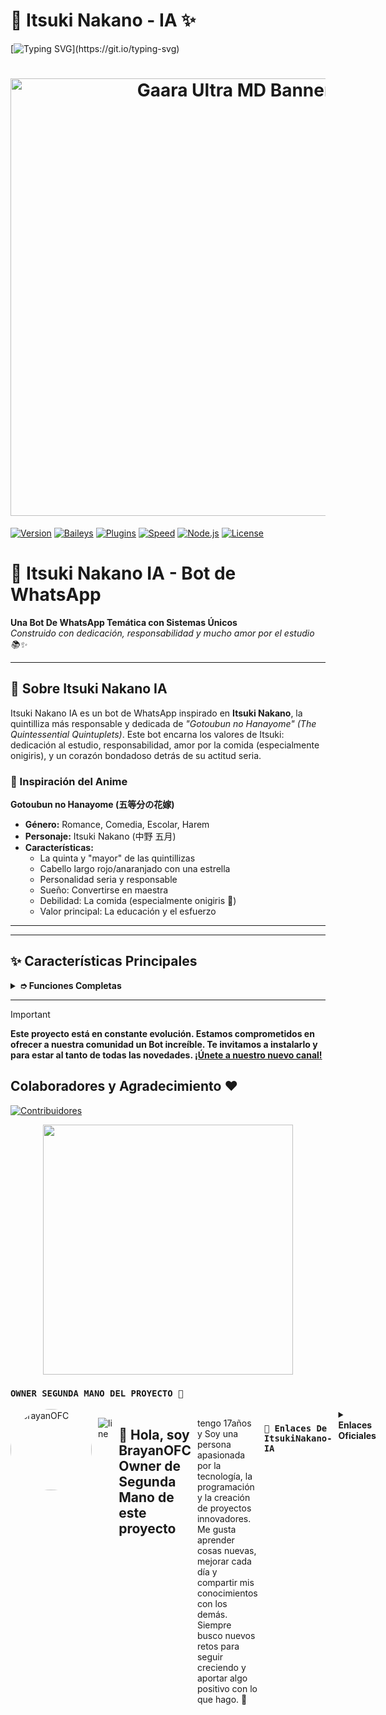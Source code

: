 # 🎀 Itsuki Nakano - IA ✨
[![Typing SVG](https://readme-typing-svg.demolab.com?font=Oswald+Code&pause=1000&color=FF69B4&width=435&lines=Bienvenido+al+Repositorio+Oficial;Itsuki+Nakano-IA;Un+Bot+IA+versión+3.4.0-beta;Creado+por+LeoXzzsy;)](https://git.io/typing-svg)

<!-- Banner -->
<h1 align="center">
  <img src="https://files.catbox.moe/15voeu.jpg" width="700" alt="Gaara Ultra MD Banner"/>
</h1>

[![Version](https://img.shields.io/badge/Version-3.4.0-pink.svg)]()
[![Baileys](https://img.shields.io/badge/Baileys-Multi--Device-blue.svg)]()
[![Plugins](https://img.shields.io/badge/Plugins-1000+-success.svg)]()
[![Speed](https://img.shields.io/badge/Speed-⚡Ultra--Fast-yellow.svg)]()
[![Node.js](https://img.shields.io/badge/Node.js-18+-green.svg)]()
[![License](https://img.shields.io/badge/License-MIT-orange.svg)]()

# 🍙 Itsuki Nakano IA - Bot de WhatsApp

**Una Bot De WhatsApp Temática con Sistemas Únicos**  
*Construido con dedicación, responsabilidad y mucho amor por el estudio 📚✨*

---

## 📖 Sobre Itsuki Nakano IA

Itsuki Nakano IA es un bot de WhatsApp inspirado en **Itsuki Nakano**, la quintilliza más responsable y dedicada de *"Gotoubun no Hanayome" (The Quintessential Quintuplets)*. Este bot encarna los valores de Itsuki: dedicación al estudio, responsabilidad, amor por la comida (especialmente onigiris), y un corazón bondadoso detrás de su actitud seria.

### 🌸 Inspiración del Anime

**Gotoubun no Hanayome (五等分の花嫁)**
- **Género:** Romance, Comedia, Escolar, Harem
- **Personaje:** Itsuki Nakano (中野 五月)
- **Características:** 
  - La quinta y "mayor" de las quintillizas
  - Cabello largo rojo/anaranjado con una estrella 
  - Personalidad seria y responsable
  - Sueño: Convertirse en maestra
  - Debilidad: La comida (especialmente onigiris 🍙)
  - Valor principal: La educación y el esfuerzo

---
---

## ✨ Características Principales

<details>
<summary><b> ➮ Funciones Completas</b></summary>

> Bot temático de Itsuki Nakano en desarrollo. Si presenta alguna falla, reportar al creador para una solución óptima.

- [x] **Sistema de Economía Completo (NK-Economy)**
  - Trabajo con temática de Itsuki (`.work`)
  - Balance y banco (`.balance`, `.deposit`)
  - Transferencias (`.pay`)
  - Sistema de crímenes (`.crimen`)
  
- [x] **Sistema Gacha de Personajes (NK-Gacha)**
  - Roll de personajes (`.roll`)
  - Reclamar y gestionar harem (`.claim`, `.harem`)
  - Regalar y votar personajes (`.regalar`, `.vote`)
  - Top personajes (`.topwaifus`)
  - Ver imágenes y videos (`.wimage`, `.wvideo`)
  - Agregar personajes (`.addcharacter`)
  
- [x] **SubBot Mejorado (NK-SubBot)**
  - Conexión por QR o código
  - Sistema de reconexión sin conflictos
  - Gestión de múltiples sub-bots
  
- [x] **Antiprivado (NK-AntiPrivate)**
  - Bloqueo automático de privados
  - Activar/desactivar (`.antiprivate`)
  - Lista blanca de números
  
- [x] **IA Conversacional (NK-AI)**
  - Más de 250 frases únicas
  - Respuestas contextuales
  - Personalidad de Itsuki (`.itsuki`)
  
- [x] **Utilidades (NK-Utils)**
  - Buscador Google
  - Crear stickers (image/video/gif/url)
  - Invitar bot a grupos (`.invite`)
  - Sistema de errores (`.errors`)
  - Escaneo de sintaxis (`.syntax`, `.scandir`)
  
- [x] **Juegos**
  - TicTacToe, matemáticas, RPG
  
- [x] **Descargas**
  - Música y video de YouTube
  
- [x] **Personalización**
  - Menú temático de Itsuki Nakano
  - Mensajes con recanal (enlaces externos)
  - Emojis temáticos 🍙📚🍱✨
  
- [x] **Chatbot**
  - Interacción con voz y texto
  - Autoresponder personalizado
  
- [ ] **En desarrollo**
  - Más funciones educativas
  - Sistema de misiones diarias
  - Tienda de objetos

</details>

---

</div>

> [!IMPORTANT]
> **Este proyecto está en constante evolución. Estamos comprometidos en ofrecer a nuestra comunidad un Bot increíble. Te invitamos a instalarlo y para estar al tanto de todas las novedades. [¡Únete a nuestro nuevo canal!](https://whatsapp.com/channel/0029VbBBn9R4NViep4KwCT3Z)**


## Colaboradores y Agradecimiento ❤️

<a href="https://github.com/xzzys26/Itsuki-IA/graphs/contributors">
  <img src="https://contrib.rocks/image?repo=xzzys26/Itsuki-IA&cache=bust" alt="Contribuidores">
</a>

<p align="center">
  <img src="https://github.com/BrayanOFC-Li/Lines-Neon-MB/raw/main/assets_MB/line-neon.gif" width="400"/>
</p>

### **`OWNER SEGUNDA MANO DEL PROYECTO 👑`**
<div style="display: flex; gap: 10px;">
  <a href="https://github.com/BrayanOFC-Li" style="text-decoration: none;">
    <img src="https://github.com/BrayanOFC-Li.png" width="130" height="130" alt="BrayanOFC" style="border-radius: 50%;" />
  </a>

![line](https://github.com/BrayanOFC-Li/Lines-Neon-MB/raw/main/assets_MB/Line-Neon.jpg)

## 💫 Hola, soy BrayanOFC Owner de Segunda Mano de este proyecto
tengo 17años y
Soy una persona apasionada por la tecnología, la programación y la creación de proyectos innovadores. Me gusta aprender cosas nuevas, mejorar cada día y compartir mis conocimientos con los demás. Siempre busco nuevos retos para seguir creciendo y aportar algo positivo con lo que hago. 🚀

### **`🪷 Enlaces De ItsukiNakano-IA`**

<details>
<summary><b>Enlaces Oficiales</b></summary>

➪ Canal Oficial  [`¡Unete Aqui!`](https://whatsapp.com/channel/0029VbBBn9R4NViep4KwCT3Z)
➪ Grupo Oficial [`¡Unete Aqui!`](https://chat.whatsapp.com/EuWgpSFHceLJjT8ayxZ6KE?mode=ems_copy_t)
➪ Coloboracion Oficial [`¡Unete
Aqui!`](https://chat.whatsapp.com/JO0a1bD09ZwBypIzwON3tE?mode=ems_copy_t)
</details>